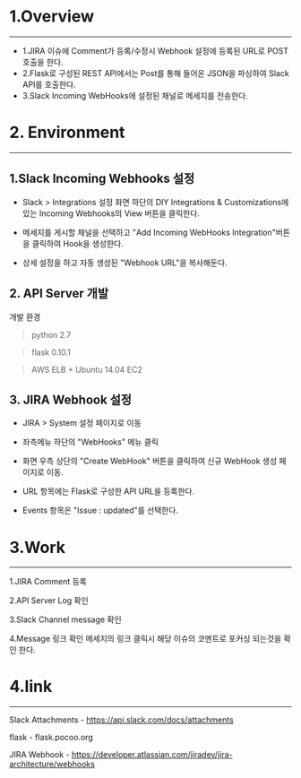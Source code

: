 # 1.Overview
----
- 1.JIRA 이슈에 Comment가 등록/수정시 Webhook 설정에 등록된 URL로 POST 호출을 한다.
- 2.Flask로 구성된 REST API에서는 Post를 통해 들어온 JSON을 파싱하여 Slack API를 호출한다.
- 3.Slack Incoming WebHooks에 설정된 채널로 메세지를 전송한다.



# 2. Environment
----
## 1.Slack Incoming Webhooks 설정
- Slack > Integrations 설정 화면 하단의 DIY Integrations & Customizations에 있는 Incoming Webhooks의 View 버튼을 클릭한다.

- 메세지를 게시할 채널을 선택하고 "Add Incoming WebHooks Integration"버튼을 클릭하여 Hook을 생성한다.

- 상세 설정을 하고 자동 생성된 "Webhook URL"을 복사해둔다.


## 2. API Server 개발
개발 환경

> python 2.7

> flask 0.10.1

> AWS ELB + Ubuntu 14.04 EC2


## 3. JIRA Webhook 설정
- JIRA > System 설정 페이지로 이동

- 좌측메뉴 하단의 "WebHooks" 메뉴 클릭

- 화면 우측 상단의 "Create WebHook" 버튼을 클릭하여 신규 WebHook 생성 페이지로 이동.

- URL 항목에는 Flask로 구성한 API URL을 등록한다.

- Events 항목은 "Issue : updated"를 선택한다.


# 3.Work
----
1.JIRA Comment 등록

2.API Server Log 확인

3.Slack Channel message 확인

4.Message 링크 확인
메세지의 링크 클릭시 해당 이슈의 코멘트로 포커싱 되는것을 확인 한다.

# 4.link
----
Slack Attachments - https://api.slack.com/docs/attachments

flask - flask.pocoo.org

JIRA Webhook - https://developer.atlassian.com/jiradev/jira-architecture/webhooks




